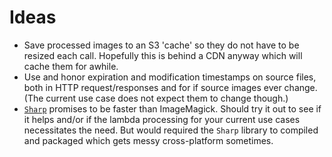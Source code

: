 # Ideas

* Save processed images to an S3 'cache' so they do not have to be resized each call. Hopefully this is behind a CDN anyway which will cache them for awhile.
* Use and honor expiration and modification timestamps on source files, both in HTTP request/responses and for if source images ever change. (The current use case does not expect them to change though.)
* [`Sharp`](https://github.com/lovell/sharp) promises to be faster than ImageMagick. Should try it out to see if it helps and/or if the lambda processing for your current use cases necessitates the need. But would required the `Sharp` library to compiled and packaged which gets messy cross-platform sometimes.
